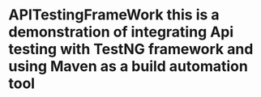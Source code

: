 # APITestingFrameWork this is a demonstration of integrating Api testing with TestNG framework and using Maven as a build automation tool
